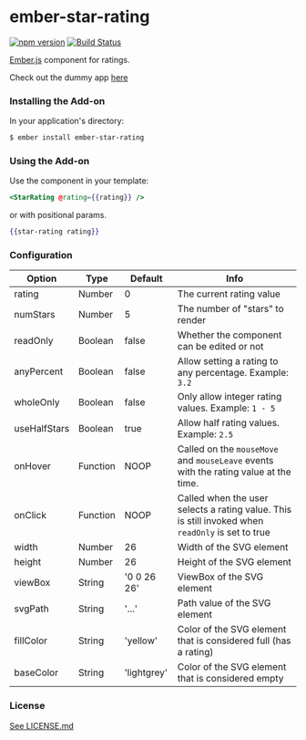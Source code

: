 # ember-star-rating

[![npm version](https://badge.fury.io/js/ember-star-rating.svg)](http://badge.fury.io/js/ember-star-rating)
[![Build Status](https://travis-ci.org/trmcnvn/ember-star-rating.svg?branch=master)](https://travis-ci.org/trmcnvn/ember-star-rating)

[Ember.js](http://www.emberjs.com) component for ratings.

Check out the dummy app [here](http://vevix.net/ember-star-rating)

### Installing the Add-on

In your application's directory:

```bash
$ ember install ember-star-rating
```

### Using the Add-on

Use the component in your template:

```hbs
<StarRating @rating={{rating}} />
```

or with positional params.

```hbs
{{star-rating rating}}
```

### Configuration

| Option       | Type     | Default     | Info                                                                                              |
| ------------ | -------- | ----------- | ------------------------------------------------------------------------------------------------- |
| rating       | Number   | 0           | The current rating value                                                                          |
| numStars     | Number   | 5           | The number of "stars" to render                                                                   |
| readOnly     | Boolean  | false       | Whether the component can be edited or not                                                        |
| anyPercent   | Boolean  | false       | Allow setting a rating to any percentage. Example: `3.2`                                          |
| wholeOnly    | Boolean  | false       | Only allow integer rating values. Example: `1 - 5`                                                |
| useHalfStars | Boolean  | true        | Allow half rating values. Example: `2.5`                                                          |
| onHover      | Function | NOOP        | Called on the `mouseMove` and `mouseLeave` events with the rating value at the time.              |
| onClick      | Function | NOOP        | Called when the user selects a rating value. This is still invoked when `readOnly` is set to true |
| width        | Number   | 26          | Width of the SVG element                                                                          |
| height       | Number   | 26          | Height of the SVG element                                                                         |
| viewBox      | String   | '0 0 26 26' | ViewBox of the SVG element                                                                        |
| svgPath      | String   | '...'       | Path value of the SVG element                                                                     |
| fillColor    | String   | 'yellow'    | Color of the SVG element that is considered full (has a rating)                                   |
| baseColor    | String   | 'lightgrey' | Color of the SVG element that is considered empty                                                 |

### License

[See LICENSE.md](https://github.com/trmcnvn/ember-star-rating/blob/master/LICENSE.md)
